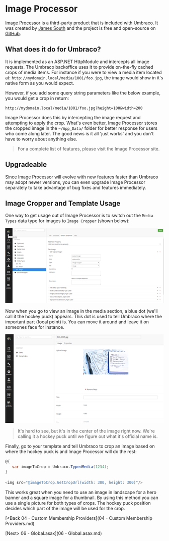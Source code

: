 # Image Processor

[Image Processor](http://imageprocessor.org/) is a third-party product that is included with Umbraco. It was created by [James South](https://twitter.com/james_m_south) and the project is free and open-source on [GitHub](https://github.com/JimBobSquarePants/ImageProcessor/blob/V2/README.md).

## What does it do for Umbraco?
It is implemented as an ASP.NET HttpModule and intercepts all image requests.  The Umbraco backoffice uses it to provide on-the-fly cached crops of media items.  For instance if you were to view a media item located at: `http://mydomain.local/media/1001/foo.jpg`, the image would show in it's native form as you would expect.

However, if you add some query string parameters like the below example, you would get a crop in return:
```
http://mydomain.local/media/1001/foo.jpg?height=100&width=200
```

Image Processor does this by intercepting the image request and attempting to apply the crop.  What's even better, Image Processor stores the cropped image in the `~/App_Data/` folder for better response for users who come along later.  The good news is it all 'just works' and you don't have to worry about anything else.

>For a complete list of features, please visit the Image Processor site.

## Upgradeable
Since Image Processor will evolve with new features faster than Umbraco may adopt newer versions, you can even upgrade Image Processor separately to take advantage of bug fixes and features immediately.

## Image Cropper and Template Usage
One way to get usage out of Image Processor is to switch out the `Media Types` data type for images to `Image Cropper` (shown below):

![image-cropper.png](assets/image-cropper.png)

Now when you go to view an image in the media section, a blue dot (we'll call it the hockey puck) appears.  This dot is used to tell Umbraco where the important part (focal point) is.  You can move it around and leave it on someones face for instance.

![hockey-puck.png](assets/hockey-puck.png)
>It's hard to see, but it's in the center of the image right now.  We're calling it a hockey puck until we figure out what it's official name is.

Finally, go to your template and tell Umbraco to crop an image based on where the hockey puck is and Image Processor will do the rest:

```c#
@{
   var imageToCrop = Umbraco.TypedMedia(1234);
}

<img src="@imageToCrop.GetCropUrl(width: 300, height: 300)"/>
```

This works great when you need to use an image in landscape for a hero banner and a square image for a thumbnail.  By using this method you can use a single picture for both types of crops.  The hockey puck position decides which part of the image will be used for the crop.

[<Back 04 - Custom Membership Providers](04 - Custom Membership Providers.md)

[Next> 06 - Global.asax](06 - Global.asax.md)